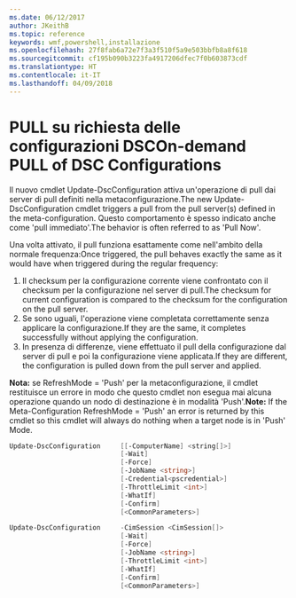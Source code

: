 ```yaml
---
ms.date: 06/12/2017
author: JKeithB
ms.topic: reference
keywords: wmf,powershell,installazione
ms.openlocfilehash: 27f8fab6a72e7f3a3f510f5a9e503bbfb8a8f618
ms.sourcegitcommit: cf195b090b3223fa4917206dfec7f0b603873cdf
ms.translationtype: HT
ms.contentlocale: it-IT
ms.lasthandoff: 04/09/2018
---
```

# <a name="on-demand-pull-of-dsc-configurations"></a><span data-ttu-id="8debc-102">PULL su richiesta delle configurazioni DSC</span><span class="sxs-lookup"><span data-stu-id="8debc-102">On-demand PULL of DSC Configurations</span></span>

<span data-ttu-id="8debc-103">Il nuovo cmdlet Update-DscConfiguration attiva un'operazione di pull dai server di pull definiti nella metaconfigurazione.</span><span class="sxs-lookup"><span data-stu-id="8debc-103">The new Update-DscConfiguration cmdlet triggers a pull from the pull server(s) defined in the meta-configuration.</span></span> <span data-ttu-id="8debc-104">Questo comportamento è spesso indicato anche come 'pull immediato'.</span><span class="sxs-lookup"><span data-stu-id="8debc-104">The behavior is often referred to as 'Pull Now'.</span></span>


<span data-ttu-id="8debc-105">Una volta attivato, il pull funziona esattamente come nell'ambito della normale frequenza:</span><span class="sxs-lookup"><span data-stu-id="8debc-105">Once triggered, the pull behaves exactly the same as it would have when triggered during the regular frequency:</span></span>

1. <span data-ttu-id="8debc-106">Il checksum per la configurazione corrente viene confrontato con il checksum per la configurazione nel server di pull.</span><span class="sxs-lookup"><span data-stu-id="8debc-106">The checksum for current configuration is compared to the checksum for the configuration on the pull server.</span></span>
2. <span data-ttu-id="8debc-107">Se sono uguali, l'operazione viene completata correttamente senza applicare la configurazione.</span><span class="sxs-lookup"><span data-stu-id="8debc-107">If they are the same, it completes successfully without applying the configuration.</span></span>
3. <span data-ttu-id="8debc-108">In presenza di differenze, viene effettuato il pull della configurazione dal server di pull e poi la configurazione viene applicata.</span><span class="sxs-lookup"><span data-stu-id="8debc-108">If they are different, the configuration is pulled down from the pull server and applied.</span></span>

<span data-ttu-id="8debc-109">**Nota:** se RefreshMode = 'Push' per la metaconfigurazione, il cmdlet restituisce un errore in modo che questo cmdlet non esegua mai alcuna operazione quando un nodo di destinazione è in modalità 'Push'.</span><span class="sxs-lookup"><span data-stu-id="8debc-109">**Note:** If the Meta-Configuration RefreshMode = 'Push' an error is returned by this cmdlet so this cmdlet will always do nothing when a target node is in 'Push' Mode.</span></span>

```powershell
Update-DscConfiguration     [[-ComputerName] <string[]>]
                            [-Wait]
                            [-Force]
                            [-JobName <string>]
                            [-Credential<pscredential>]
                            [-ThrottleLimit <int>]
                            [-WhatIf]
                            [-Confirm]
                            [<CommonParameters>]

Update-DscConfiguration     -CimSession <CimSession[]>
                            [-Wait]
                            [-Force]
                            [-JobName <string>]
                            [-ThrottleLimit <int>]
                            [-WhatIf]
                            [-Confirm]
                            [<CommonParameters>]
```